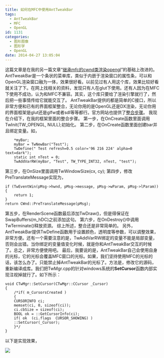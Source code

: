 ```yaml
---
title: 如何在MFC中使用AntTweakBar
tags:
  - AntTweakBar
  - MFC
  - OpenGL
id: 1131
categories:
  - 图形图像
  - 图形学
  - OpenGL
date: 2014-04-27 13:05:04
---
```


这篇文章是在我的另一篇文章“[继承mfc的cwnd类渲染opengl](http://www.xpc-yx.com/2014/02/15/%E7%BB%A7%E6%89%BFmfc%E7%9A%84cwnd%E7%B1%BB%E6%B8%B2%E6%9F%93opengl/)”的基础上改进的。
AntTweakBar是一个条状的菜单库，类似于内嵌于渲染窗口的属性条，可以和OpenGL渲染窗口融为一体，效果很好看。以前见过有人用这个库，效果比较好看就关注了下。在网上找相关的资料，发现只有人在glut下使用。还有人因为在MFC下使用不成功，认为和MFC不兼容。其实，这个库只要给了渲染引擎就行了，然后把一些事情传给它就能交互了。
AntTweakBar提供的都是简单的C接口，所以非常方便和已有的界面框架整合，无论你用的是OpenGL还是DX渲染，无论你用的界面框架是glut还是glfw或者sdl等等都行。官方网站也提供了[整合步骤](http://anttweakbar.sourceforge.net/doc/tools:anttweakbar:howto)。
我现在介绍下，在我的框架里面的整合步骤。
第一步，在OnCreate函数里面调用TwInit(TW_OPENGL, NULL);初始化。
第二步，在OnCreate函数里面创建bar并且绑定变量。如，

``` stylusTwBar 
	*myBar;
	myBar = TwNewBar("Test");
	TwDefine(" Test refresh=0.5 color='96 216 224' alpha=0 text=dark");
	static int nTest = 0;
	TwAddVarRW(myBar, "Test", TW_TYPE_INT32, nTest, "test");
```

第三步，在OnSize里面调用TwWindowSize(cx, cy);
第四步，修改PreTranslateMessage实现为，

``` stylus
if (TwEventWin(pMsg->hwnd, pMsg->message, pMsg->wParam, pMsg->lParam))
{
	return 1;
}
return CWnd::PreTranslateMessage(pMsg);
```

第五步，在RenderScene函数最后添加TwDraw()，但是得保证在SwapBuffers(m_hDC)之前添加这句。
第六步，在OnDestroy()中调用TwTerminate()释放资源。
综上所述，整合还是非常简单的。
另外，AntTweakBar提供TwDefine函数用于设置颜色，透明度等参数，可以调整效果，非常方便。还有一个需要注意的是，TwAddVarRW绑定的变量不能是局部变量，否则会出错。当你绑定的变量值变化时候，就是你和AntTweakBar交互的时候了。总之，非常方便使用吧。
最后，我要说的是，AntTweakBar自己会使用自身的光标，它的光标会覆盖MFC窗口的光标。如果，我们坚持使用MFC的光标的话，该怎么办了。只能禁止掉AntTweakBar的光标了。方法是，修改它的源码，重新编译成库。我们把TwMgr.cpp的针对windows系统的**SetCursor**函数内部实现注视掉就行了。如下所示：

``` stylus
void CTwMgr::SetCursor(CTwMgr::CCursor _Cursor)
{
	/*if( m_CursorsCreated )
	{
	CURSORINFO ci;
	memset(ci, 0, sizeof(ci));
	ci.cbSize = sizeof(ci);
	BOOL ok = ::GetCursorInfo(ci);
	if( ok  (ci.flags  CURSOR_SHOWING) )
	::SetCursor(_Cursor);
	}*/
}
```

以下是实现效果，

![](https://c4.staticflickr.com/8/7482/27380004971_4d45801816_o.jpg)
